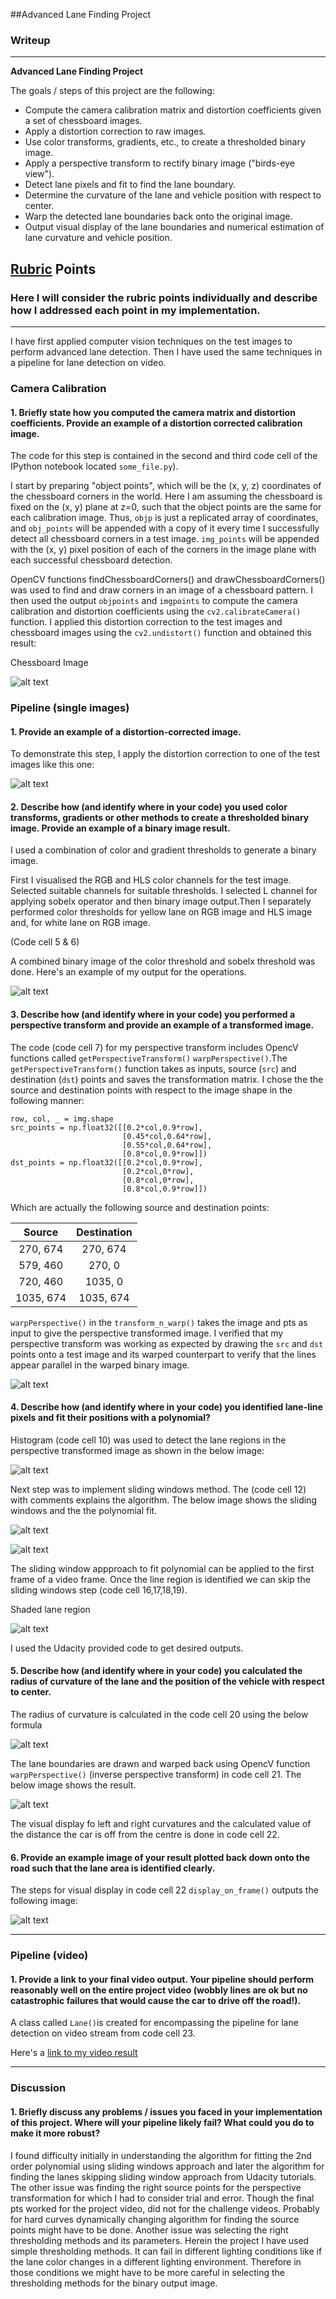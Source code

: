 ##Advanced Lane Finding Project
### Writeup

---

**Advanced Lane Finding Project**

The goals / steps of this project are the following:

* Compute the camera calibration matrix and distortion coefficients given a set of chessboard images.
* Apply a distortion correction to raw images.
* Use color transforms, gradients, etc., to create a thresholded binary image.
* Apply a perspective transform to rectify binary image ("birds-eye view").
* Detect lane pixels and fit to find the lane boundary.
* Determine the curvature of the lane and vehicle position with respect to center.
* Warp the detected lane boundaries back onto the original image.
* Output visual display of the lane boundaries and numerical estimation of lane curvature and vehicle position.

[//]: # (Image References)

[image1]: ./Images/calibration1_undistorted.jpg "Undistorted"
[image2]: ./Images/straight_lines1_undistorted.jpg "Road undistorted"
[image3]: ./Images/Thresholds_binary.png "Threshold Binary Example"
[image4]: ./Images/Perspective_transform.png "Perspective Transform Example"
[image5]: ./Images/Histogram.png "Histogram"
[image6]: ./Images/Sliding_Windows.png "Sliding Windows"
[image7]: ./Images/Polynomial_fit.png "Polynomial fit on image"
[image8]: ./Images/Shading_lane_area.png "Shading lane area"
[image9]: ./Images/Rad_curve_formula.png "Formula"
[image10]: ./Images/Lane_boundaries.png "Lane boundaries Example"
[image11]: ./Images/Visual_display.png "Visual display Example"

[video1]: ./Final_Documents_ALD/project_solved.mp4 "Video"

## [Rubric](https://review.udacity.com/#!/rubrics/571/view) Points

### Here I will consider the rubric points individually and describe how I addressed each point in my implementation.  

---
I have first applied computer vision techniques on the test images to perform advanced lane detection. Then I have used the same techniques in a pipeline for lane detection on video.

### Camera Calibration

#### 1. Briefly state how you computed the camera matrix and distortion coefficients. Provide an example of a distortion corrected calibration image.

The code for this step is contained in the second and third code cell of the IPython notebook located `some_file.py`).  

I start by preparing "object points", which will be the (x, y, z) coordinates of the chessboard corners in the world. Here I am assuming the chessboard is fixed on the (x, y) plane at z=0, such that the object points are the same for each calibration image.  Thus, `objp` is just a replicated array of coordinates, and `obj_points` will be appended with a copy of it every time I successfully detect all chessboard corners in a test image.  `img_points` will be appended with the (x, y) pixel position of each of the corners in the image plane with each successful chessboard detection.  

OpenCV functions findChessboardCorners() and drawChessboardCorners() was used to find and draw corners in an image of a chessboard pattern. I then used the output `objpoints` and `imgpoints` to compute the camera calibration and distortion coefficients using the `cv2.calibrateCamera()` function.  I applied this distortion correction to the test images and chessboard images using the `cv2.undistort()` function and obtained this result: 

Chessboard Image

![alt text][image1]


### Pipeline (single images)

#### 1. Provide an example of a distortion-corrected image.

To demonstrate this step, I apply the distortion correction to one of the test images like this one:

![alt text][image2]

#### 2. Describe how (and identify where in your code) you used color transforms, gradients or other methods to create a thresholded binary image.  Provide an example of a binary image result.

I used a combination of color and gradient thresholds to generate a binary image. 

First I visualised the RGB and HLS color channels for the test image. Selected suitable channels for suitable thresholds. I selected L channel for applying sobelx operator and then binary image output.Then I separately performed color thresholds for yellow lane on RGB image and HLS image and, for white lane on RGB image.

(Code cell 5 & 6) 
  
  A combined binary image of the color threshold and sobelx threshold was done. Here's an example of my output for the operations.

![alt text][image3]

#### 3. Describe how (and identify where in your code) you performed a perspective transform and provide an example of a transformed image.

The code (code cell 7) for my perspective transform includes OpencV functions called `getPerspectiveTransform()` `warpPerspective()`.The `getPerspectiveTransform()` function takes as inputs, source (`src`) and destination (`dst`) points and saves the transformation matrix.  I chose the the source and destination points with respect to the image shape in the following manner:

```
row, col, _ = img.shape
src_points = np.float32([[0.2*col,0.9*row],
                         [0.45*col,0.64*row],
                         [0.55*col,0.64*row],
                         [0.8*col,0.9*row]])
dst_points = np.float32([[0.2*col,0.9*row],
                         [0.2*col,0*row],
                         [0.8*col,0*row],
                         [0.8*col,0.9*row]])
```
                         
Which are actually the following source and destination points:

| Source        | Destination   | 
|:-------------:|:-------------:| 
| 270, 674      | 270, 674       | 
| 579, 460      | 270, 0      |
| 720, 460     | 1035, 0      |
| 1035, 674      | 1035, 674      


`warpPerspective()` in the `transform_n_warp()`  takes the image and pts as input to give the perspective transformed image. 
I verified that my perspective transform was working as expected by drawing the `src` and `dst` points onto a test image and its warped counterpart to verify that the lines appear parallel in the warped binary image.

![alt text][image4]

#### 4. Describe how (and identify where in your code) you identified lane-line pixels and fit their positions with a polynomial?

Histogram (code cell 10) was used to detect the lane regions in the perspective transformed image as shown in the below image:

![alt text][image5]

 Next step was to implement sliding windows method. The (code cell 12) with comments explains the algorithm. The below image shows the sliding windows and the the polynomial fit.
 
 ![alt text][image6]
 
 ![alt text][image7]
 
 The sliding window appproach to fit polynomial can be applied to the first frame of a video frame. Once the line region is identified we can skip the sliding windows step (code cell 16,17,18,19).  
 
Shaded lane region

![alt text][image8]

I used the Udacity provided code to get desired outputs.
  
#### 5. Describe how (and identify where in your code) you calculated the radius of curvature of the lane and the position of the vehicle with respect to center.

The radius of curvature is calculated in the code cell 20 using the below formula

![alt text][image9]

The lane boundaries are drawn and warped back using OpencV function `warpPerspective()` (inverse perspective transform) in code cell 21. The below image shows the result.

![alt text][image10] 

The visual display fo left and right curvatures and the calculated value of the distance the car is off from the centre is done in code cell 22.

#### 6. Provide an example image of your result plotted back down onto the road such that the lane area is identified clearly.

The steps for visual display in code cell 22 `display_on_frame()` outputs the following image:

![alt text][image11]

---

### Pipeline (video)

#### 1. Provide a link to your final video output.  Your pipeline should perform reasonably well on the entire project video (wobbly lines are ok but no catastrophic failures that would cause the car to drive off the road!).

A class called `Lane()`is created for encompassing the pipeline for lane detection on video stream from code cell 23. 

Here's a [link to my video result](https://github.com/tomjose1792/CarND-Advanced-Lane-Lines/blob/master/project_solved.mp4)

---

### Discussion

#### 1. Briefly discuss any problems / issues you faced in your implementation of this project.  Where will your pipeline likely fail?  What could you do to make it more robust?

I found difficulty initially in understanding the algorithm for fitting the 2nd order polynomial using sliding windows approach and later the algorithm for finding the lanes skipping sliding window approach from Udacity tutorials. 
The other issue was finding the right source points for the perspective transformation for which I had to consider trial and error. Though the final pts worked for the project video, did not for the challenge videos. Probably for hard curves dynamically changing algorithm for finding the source points might have to be done.
Another issue was selecting the right thresholding methods and its parameters. Herein the project I have used simple thresholding methods. It can fail in different lighting conditions like if the lane color changes in a different lighting environment. Therefore in those conditions we might have to be more careful in selecting the thresholding methods for the binary output image.